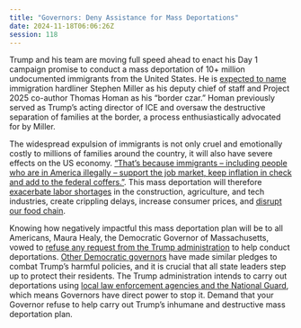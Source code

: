 ```yaml
---
title: "Governors: Deny Assistance for Mass Deportations"
date: 2024-11-18T06:06:26Z
session: 118
---
```

Trump and his team are moving full speed ahead to enact his Day 1 campaign promise to conduct a mass deportation of 10+ million undocumented immigrants from the United States. He is [expected to name](https://www.nytimes.com/2024/11/11/us/politics/stephen-miller-trump.html) immigration hardliner Stephen Miller as his deputy chief of staff and Project 2025 co-author Thomas Homan as his “border czar.” Homan previously served as Trump’s acting director of ICE and oversaw the destructive separation of families at the border, a process enthusiastically advocated for by Miller.

The widespread expulsion of immigrants is not only cruel and emotionally costly to millions of families around the country, it will also have severe effects on the US economy. [“That’s because immigrants – including people who are in America illegally – support the job market, keep inflation in check and add to the federal coffers.”](https://www.cnn.com/2024/11/11/business/deportation-immigration-trump-cost-americans/index.html). This mass deportation will therefore [exacerbate labor shortages](https://www.cnbc.com/2024/11/10/trumps-mass-deportation-plan-immigrant-workers-and-economy.html) in the construction, agriculture, and tech industries, create crippling delays, increase consumer prices, and [disrupt our food chain](https://www.theguardian.com/environment/2024/nov/11/mass-deportations-food-chain-california).

Knowing how negatively impactful this mass deportation plan will be to all Americans, Maura Healy, the Democratic Governor of Massachusetts, vowed to [refuse any request from the Trump administration](https://abc3340.com/news/nation-world/massachusetts-governor-vows-to-refuse-trump-deportation-requests-absolutely-not-maura-healey-presidential-election-kamala-immigration-southern-border) to help conduct deportations. [Other Democratic governors](https://www.nbcnews.com/politics/2024-election/democratic-governors-vow-protect-states-trump-policies-rcna179295) have made similar pledges to combat Trump’s harmful policies, and it is crucial that all state leaders step up to protect their residents. The Trump administration intends to carry out deportations using [local law enforcement agencies and the National Guard](https://www.newsweek.com/trump-deportation-plan-faces-rebellion-1981970), which means Governors have direct power to stop it. Demand that your Governor refuse to help carry out Trump’s inhumane and destructive mass deportation plan.

